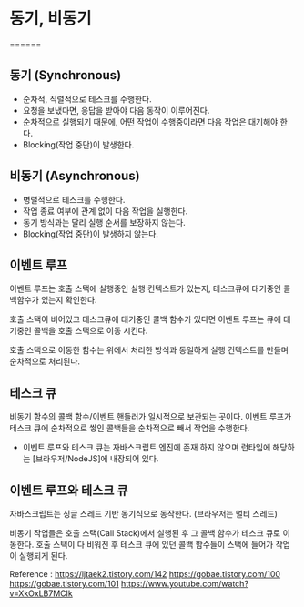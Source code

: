 # 동기, 비동기
======

## 동기 (Synchronous)
- 순차적, 직렬적으로 테스크를 수행한다.
- 요청을 보냈다면, 응답을 받아야 다음 동작이 이루어진다.
- 순차적으로 실행되기 때문에, 어떤 작업이 수행중이라면
  다음 작업은 대기해야 한다.
- Blocking(작업 중단)이 발생한다.

## 비동기 (Asynchronous)
- 병렬적으로 테스크를 수행한다.
- 작업 종료 여부에 관계 없이 다음 작업을 실행한다.
- 동기 방식과는 달리 실행 순서를 보장하지 않는다.
- Blocking(작업 중단)이 발생하지 않는다.

## 이벤트 루프
이벤트 루프는 호출 스택에 실행중인 실행 컨텍스트가 있는지,
테스크큐에 대기중인 콜백함수가 있는지 확인한다.

호출 스택이 비어있고 테스크큐에 대기중인 콜백 함수가 있다면
이벤트 루프는 큐에 대기중인 콜백을 호출 스택으로 이동 시킨다.

호출 스택으로 이동한 함수는 위에서 처리한 방식과 동일하게
실행 컨텍스트를 만들며 순차적으로 처리된다.

## 테스크 큐
비동기 함수의 콜백 함수/이벤트 핸들러가 일시적으로 보관되는 곳이다.
이벤트 루프가 테스크 큐에 순차적으로 쌓인 콜백들을 순차적으로 빼서
작업을 수행한다.

- 이벤트 루프와 테스크 큐는 자바스크립트 엔진에 존재 하지 않으며
  런타임에 해당하는 [브라우저/NodeJS]에 내장되어 있다.

## 이벤트 루프와 테스크 큐
자바스크립트는 싱글 스레드 기반 동기식으로 동작한다.
(브라우저는 멀티 스레드)

비동기 작업들은 호출 스택(Call Stack)에서 실행된 후
그 콜백 함수가 테스크 큐로 이동한다.
호출 스택이 다 비워진 후 테스크 큐에 있던 콜백 함수들이
스택에 들어가 작업이 실행되게 된다.


Reference :
https://ljtaek2.tistory.com/142
https://gobae.tistory.com/100
https://gobae.tistory.com/101
https://www.youtube.com/watch?v=XkOxLB7MCIk